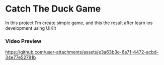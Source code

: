 # Catch The Duck Game
In this project I'm create simple game, and this the result after learn ios development using UIKit


### Video Preview

https://github.com/user-attachments/assets/e3a63b3e-6a71-4472-acbd-34e77e52791b
